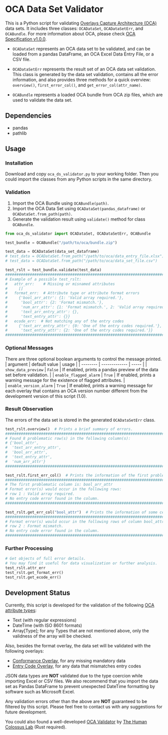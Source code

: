 # OCA Data Set Validator
This is a Python script for validating [Overlays Capture Architecture (OCA)](https://oca.colossi.network/) data sets. It includes three classes: `OCADataSet`, `OCADataSetErr`, and `OCABundle`. For more information about OCA, please check [OCA Specification v1.0.0](https://oca.colossi.network/specification/).

- `OCADataSet` represents an OCA data set to be validated, and can be loaded from a pandas DataFrame, an OCA Excel Data Entry File, or a CSV file.

- `OCADataSetErr` represents the result set of an OCA data set validation. This class is generated by the data set validation, contains all the error information, and also provides three methods for a quick overview: `overview()`, `first_error_col()`, and `get_error_col(attr_name)`.

- `OCABundle` represents a loaded OCA bundle from OCA zip files, which are used to validate the data set.

## Dependencies
- pandas
- pathlib

## Usage

### Installation
Download and copy `oca_ds_validator.py` to your working folder. Then you could import the classes from any Python scripts in the same directory.

### Validation
1. Import the OCA Bundle using `OCABundle(path)`.
2. Import the OCA Data Set using `OCADataSet(pandas_dataframe)` or `OCADataSet.from_path(path)`.
3. Generate the validation result using `validate()` method for class `OCABundle`.

```python
from oca_ds_validator import OCADataSet, OCADataSetErr, OCABundle

test_bundle = OCABundle("/path/to/oca/bundle.zip")

test_data = OCADataSet(data_set_dataframe)
# test_data = OCADataSet.from_path("/path/to/oca/data_entry_file.xlsx")
# test_data = OCADataSet.from_path("/path/to/oca/data_set_file.csv")

test_rslt = test_bundle.validate(test_data)
#########################################################################################
# Example of a possible test_rslt:
#   attr_err:    # Missing or misnamed attributes
#     []
#   format_err:  # Attribute type or attribute format errors
#     {'bool_arr_attr': {1: 'Valid array required.'}, 
#      'bool_attr': {2: 'Format mismatch.'}, 
#      'num_arr_attr': {1: 'Format mismatch.', 2: 'Valid array required.'}, 
#      'text_arr_entry_attr': {}, 
#      'text_entry_attr': {}}
#   ecode_err:  # Not matching any of the entry codes
#     {'text_arr_entry_attr': {0: 'One of the entry codes required.'},
#      'text_entry_attr': {2: 'One of the entry codes required.'}}
#########################################################################################
```

### Optional Messages
There are three optional boolean arguments to control the message printed.
| argument | default value | usage |
| -------- | ------------- | ----- |
| `show_data_preview` | `False` | If enabled, prints a pandas preview of the data set before validation. |
| `enable_flagged_alarm` | `True` | If enabled, prints a warning message for the existence of flagged attributes. |  
| `enable_version_alarm` | `True` | If enabled, prints a warning message for each overlay that contains an OCA version number different from the development version of this script (1.0).


### Result Observation
The errors of the data set is stored in the generated `OCADataSetErr` class.

```Python
test_rslt.overview()  # Prints a brief summary of errors.
#########################################################################################
# Found 8 problematic row(s) in the following column(s): 
# {'bool_attr', 
#  'text_arr_entry_attr', 
#  'bool_arr_attr', 
#  'text_entry_attr', 
#  'num_arr_attr'}
#########################################################################################

test_rslt.first_err_col()  # Prints the information of the first problematic column.
#########################################################################################
# The first problematic column is: bool_arr_attr
# Format error(s) would occur in the following rows:
# row 1 : Valid array required.
# No entry code error found in the column.
#########################################################################################

test_rslt.get_err_col("bool_attr")  # Prints the information of some certain column.
#########################################################################################
# Format error(s) would occur in the following rows of column bool_attr:
# row 2 : Format mismatch.
# No entry code error found in the column.
#########################################################################################
```

### Further Processing
```Python
# Get objects of full error details. 
# You may find it useful for data visualization or further analysis.
test_rslt.attr_err
test_rslt.get_format_err()
test_rslt.get_ecode_err()
```

## Development Status

Currently, this script is developed for the validation of the following [OCA attribute types](https://oca.colossi.network/specification/#attribute-type): 
- Text (with regular expressions)
- DateTime (with ISO 8601 formats)
- Array[Type]; for any Types that are not mentioned above, only the validness of the array will be checked. 

Also, besides the format overlay, the data set will be validated with the following overlays:
- [Conformance Overlay](https://oca.colossi.network/specification/#conformance-overlay), for any missing mandatory data
- [Entry Code Overlay](https://oca.colossi.network/specification/#entry-code-overlay), for any data that mismatches entry codes

JSON data types are **NOT** validated due to the type coercion while importing Excel or CSV files. We also recommend that you import the data set as Pandas DataFrame to prevent unexpected DateTime formatting by software such as Microsoft Excel.

Any validation errors other than the above are **NOT** guaranteed to be filtered by this script. Please feel free to contact us with any suggestions for future development.

You could also found a well-developed [OCA Validator](https://github.com/THCLab/oca-conductor) by [The Human Colossus Lab](https://github.com/THCLab) (Rust required).
